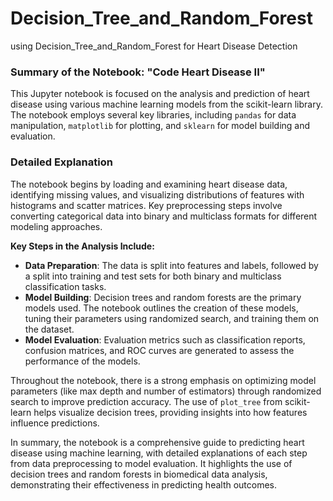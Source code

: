 # Decision_Tree_and_Random_Forest
 using Decision_Tree_and_Random_Forest for Heart Disease Detection

### Summary of the Notebook: "Code Heart Disease II"

This Jupyter notebook is focused on the analysis and prediction of heart disease using various machine learning models from the scikit-learn library. The notebook employs several key libraries, including `pandas` for data manipulation, `matplotlib` for plotting, and `sklearn` for model building and evaluation.

### Detailed Explanation

The notebook begins by loading and examining heart disease data, identifying missing values, and visualizing distributions of features with histograms and scatter matrices. Key preprocessing steps involve converting categorical data into binary and multiclass formats for different modeling approaches.

**Key Steps in the Analysis Include:**
- **Data Preparation**: The data is split into features and labels, followed by a split into training and test sets for both binary and multiclass classification tasks.
- **Model Building**: Decision trees and random forests are the primary models used. The notebook outlines the creation of these models, tuning their parameters using randomized search, and training them on the dataset.
- **Model Evaluation**: Evaluation metrics such as classification reports, confusion matrices, and ROC curves are generated to assess the performance of the models.

Throughout the notebook, there is a strong emphasis on optimizing model parameters (like max depth and number of estimators) through randomized search to improve prediction accuracy. The use of `plot_tree` from scikit-learn helps visualize decision trees, providing insights into how features influence predictions.

In summary, the notebook is a comprehensive guide to predicting heart disease using machine learning, with detailed explanations of each step from data preprocessing to model evaluation. It highlights the use of decision trees and random forests in biomedical data analysis, demonstrating their effectiveness in predicting health outcomes.